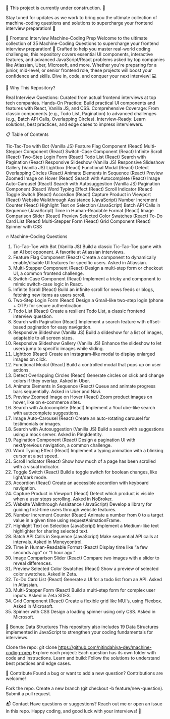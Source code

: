 

🚧 This project is currently under construction. 🚧

Stay tuned for updates as we work to bring you the ultimate collection of machine-coding questions and solutions to supercharge your frontend interview preparation! 🎯

🚀 Frontend Interview Machine-Coding Prep
Welcome to the ultimate collection of 35 Machine-Coding Questions to supercharge your frontend interview preparation! 🎯 Crafted to help you master real-world coding challenges, this repository covers essential UI components, interactive features, and advanced JavaScript/React problems asked by top companies like Atlassian, Uber, Microsoft, and more.
Whether you're preparing for a junior, mid-level, or senior frontend role, these projects will boost your confidence and skills. Dive in, code, and conquer your next interview! 💻

🎯 Why This Repository?

Real Interview Questions: Curated from actual frontend interviews at top tech companies.
Hands-On Practice: Build practical UI components and features with React, Vanilla JS, and CSS.
Comprehensive Coverage: From classic components (e.g., Todo List, Pagination) to advanced challenges (e.g., Batch API Calls, Overlapping Circles).
Interview-Ready: Learn solutions, best practices, and edge cases to impress interviewers.


📋 Table of Contents

Tic-Tac-Toe with Bot (Vanilla JS)
Feature Flag Component (React)
Multi-Stepper Component (React)
Switch-Case Component (React)
Infinite Scroll (React)
Two-Step Login Form (React)
Todo List (React)
Search with Pagination (React)
Responsive Slideshow (Vanilla JS)
Responsive Slideshow Gallery (Vanilla JS)
Lightbox (React)
Functional Modal (React)
Detect Overlapping Circles (React)
Animate Elements in Sequence (React)
Preview Zoomed Image on Hover (React)
Search with Autocomplete (React)
Image Auto-Carousel (React)
Search with Autosuggestion (Vanilla JS)
Pagination Component (React)
Word Typing Effect (React)
Scroll Indicator (React)
Toggle Switch (React)
Accordion (React)
Capture Product in Viewport (React)
Website Walkthrough Assistance (JavaScript)
Number Increment Counter (React)
Highlight Text on Selection (JavaScript)
Batch API Calls in Sequence (JavaScript)
Time in Human-Readable Format (React)
Image Comparison Slider (React)
Preview Selected Color Swatches (React)
To-Do Card List (React)
Multi-Stepper Form (React)
Grid Component (React)
Spinner with CSS


🔥 Machine-Coding Questions
1. Tic-Tac-Toe with Bot (Vanilla JS)
Build a classic Tic-Tac-Toe game with an AI bot opponent. A favorite at Atlassian interviews.
2. Feature Flag Component (React)
Create a component to dynamically enable/disable UI features for specific users. Asked in Atlassian.
3. Multi-Stepper Component (React)
Design a multi-step form or checkout UI, a common frontend challenge.
4. Switch-Case Component (React)
Implement a tricky <Switch> and <Case> component to mimic switch-case logic in React.
5. Infinite Scroll (React)
Build an infinite scroll for news feeds or blogs, fetching new items as users scroll.
6. Two-Step Login Form (React)
Design a Gmail-like two-step login (phone + OTP) for secure authentication.
7. Todo List (React)
Create a resilient Todo List, a classic frontend interview question.
8. Search with Pagination (React)
Implement a search feature with offset-based pagination for easy navigation.
9. Responsive Slideshow (Vanilla JS)
Build a slideshow for a list of images, adaptable to all screen sizes.
10. Responsive Slideshow Gallery (Vanilla JS)
Enhance the slideshow to let users jump to specific images while sliding.
11. Lightbox (React)
Create an Instagram-like modal to display enlarged images on click.
12. Functional Modal (React)
Build a controlled modal that pops up on user actions.
13. Detect Overlapping Circles (React)
Generate circles on click and change colors if they overlap. Asked in Uber.
14. Animate Elements in Sequence (React)
Queue and animate progress bars sequentially. Asked in Uber and Navi.
15. Preview Zoomed Image on Hover (React)
Zoom product images on hover, like on e-commerce sites.
16. Search with Autocomplete (React)
Implement a YouTube-like search with autocomplete suggestions.
17. Image Auto-Carousel (React)
Create an auto-rotating carousel for testimonials or images.
18. Search with Autosuggestion (Vanilla JS)
Build a search with suggestions using a mock server. Asked in PingIdentity.
19. Pagination Component (React)
Design a pagination UI with next/previous navigation, a common challenge.
20. Word Typing Effect (React)
Implement a typing animation with a blinking cursor at a set speed.
21. Scroll Indicator (React)
Show how much of a page has been scrolled with a visual indicator.
22. Toggle Switch (React)
Build a toggle switch for boolean changes, like light/dark mode.
23. Accordion (React)
Create an accessible accordion with keyboard navigation.
24. Capture Product in Viewport (React)
Detect which product is visible when a user stops scrolling. Asked in NoBroker.
25. Website Walkthrough Assistance (JavaScript)
Develop a library for guiding first-time users through website features.
26. Number Increment Counter (React)
Animate a number from 0 to a target value in a given time using requestAnimationFrame.
27. Highlight Text on Selection (JavaScript)
Implement a Medium-like text highlighter for sharing selected text.
28. Batch API Calls in Sequence (JavaScript)
Make sequential API calls at intervals. Asked in Moneycontrol.
29. Time in Human-Readable Format (React)
Display time like “a few seconds ago” or “1 hour ago.”
30. Image Comparison Slider (React)
Compare two images with a slider to reveal differences.
31. Preview Selected Color Swatches (React)
Show a preview of selected color swatches. Asked in Zeta.
32. To-Do Card List (React)
Generate a UI for a todo list from an API. Asked in Atlassian.
33. Multi-Stepper Form (React)
Build a multi-step form for complex user inputs. Asked in Zeta SDE3.
34. Grid Component (React)
Create a flexible grid like MUI’s, using Flexbox. Asked in Microsoft.
35. Spinner with CSS
Design a loading spinner using only CSS. Asked in Microsoft.

🌟 Bonus: Data Structures
This repository also includes 19 Data Structures implemented in JavaScript to strengthen your coding fundamentals for interviews.

Clone the repo: git clone https://github.com/nitindahiya-dev/machine-coding-prep
Explore each project: Each question has its own folder with code and instructions.
Learn and build: Follow the solutions to understand best practices and edge cases.


🙌 Contribute
Found a bug or want to add a new question? Contributions are welcome!

Fork the repo.
Create a new branch (git checkout -b feature/new-question).
Submit a pull request.


📬 Contact
Have questions or suggestions? Reach out me or open an issue in this repo.
Happy coding, and good luck with your interviews! 🎉
